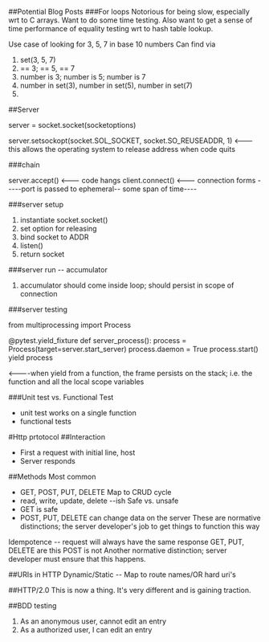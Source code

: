 ##Potential Blog Posts
###For loops
Notorious for being slow, especially wrt to C arrays. Want to do some time testing.
Also want to get a sense of time performance of equality testing wrt to hash table lookup.

Use case of looking for 3, 5, 7 in base 10 numbers
Can find via 
1. set(3, 5, 7)
2. == 3; == 5, == 7
3. number is 3; number is 5; number is 7
4. number in set(3), number in set(5), number in set(7)
5.

##Server 

server = socket.socket(socketoptions)

server.setsockopt(socket.SOL_SOCKET, socket.SO_REUSEADDR, 1) <---this allows the operating system to release address when code quits

###chain

server.accept() <--- code hangs
client.connect() <--- connection forms
-----port is passed to ephemeral-- some span of time----


###server setup
1. instantiate socket.socket()
2. set option for releasing
2. bind socket to ADDR
4. listen()
5. return socket

###server run -- accumulator
1. accumulator should come inside loop; should persist in scope of connection

###server testing

from multiprocessing import Process


@pytest.yield_fixture
def server_process():
    process = Process(target=server.start_server)
    process.daemon = True
    process.start()
    yield process

<----when yield from a function, the frame persists on the stack; i.e. the
function and all the local scope variables

###Unit test vs. Functional Test
* unit test works on a single function
* functional tests 

#Http prtotocol
##Interaction
* First a request with initial line, host
* Server responds

##Methods
Most common
* GET, POST, PUT, DELETE
Map to CRUD cycle
* read, write, update, delete --ish
Safe vs. unsafe
* GET is safe
* POST, PUT, DELETE can change data on the server
These are normative distinctions; the server developer's job to get things
to function this way

Idempotence -- request will always have the same response
GET, PUT, DELETE are this
POST is not
Another normative distinction; server developer must ensure that this happens.

##URIs in HTTP
Dynamic/Static -- Map to route names/OR hard uri's

##HTTP/2.0
This is now a thing. It's very different and is gaining traction.

##BDD testing
1. As an anonymous user, cannot edit an entry
2. As a authorized user, I can edit an entry
